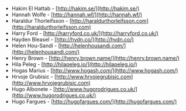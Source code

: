  * Hakim El Hattab - [http://hakim.se/](http://hakim.se/)
 * Hannah Wolfe - [http://hannah.wf/](http://hannah.wf/)
 * Haraldur Thorleifsson - [http://haraldurthorleifsson.com](http://haraldurthorleifsson.com)
 * Harry Ford - [http://harryford.co.uk/](http://harryford.co.uk/)
 * Hayden Bleasel - [http://hydn.co/](http://hydn.co/)
 * Helen Hou-Sandí - [http://helenhousandi.com/](http://helenhousandi.com/)
 * Henry Brown - [http://henry.brown.name/](http://henry.brown.name/)
 * Hila Peleg - [http://hilapeleg.io/](http://hilapeleg.io/)
 * Hogas Marius - [http://www.hogash.com/](http://www.hogash.com/)
 * Hrvoje Grubisic - [http://www.hrvojegrubisic.com](http://www.hrvojegrubisic.com)
 * Hugo Albonete - [http://www.hugorodrigues.co.uk/](http://www.hugorodrigues.co.uk/)
 * Hugo Fargues - [http://hugofargues.com/](http://hugofargues.com/)